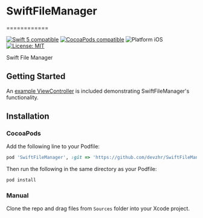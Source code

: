# SwiftFileManager
============

<p align="left">
	<a href="https://developer.apple.com/swift"><img src="https://img.shields.io/badge/Swift_5-compatible-4BC51D.svg?style=flat" alt="Swift 5 compatible" /></a>
	<a href="https://cocoapods.org/pods/ScrollableDatepicker"><img src="https://img.shields.io/badge/pod-2.2.0-blue.svg" alt="CocoaPods compatible" /></a>
	<img src="https://img.shields.io/badge/platform-iOS-blue.svg?style=flat" alt="Platform iOS" />
	<a href="https://raw.githubusercontent.com/devzhr/SwiftFileManager/master/LICENSE"><img src="http://img.shields.io/badge/license-MIT-blue.svg?style=flat" alt="License: MIT" /></a>
</p>
Swift File Manager 

## Getting Started

An [example ViewController](https://github.com/devzhr/SwiftFileManager/blob/master/Example/Example-SwiftFileManager/ViewController.swift) is included demonstrating SwiftFileManager's functionality.


## Installation

### CocoaPods

Add the following line to your Podfile:

```ruby
pod 'SwiftFileManager', :git => 'https://github.com/devzhr/SwiftFileManager.git', :tag => '0.0.1'
```
Then run the following in the same directory as your Podfile:

```ruby
pod install
```
### Manual

Clone the repo and drag files from `Sources` folder into your Xcode project.
